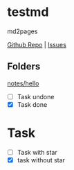 # testmd
md2pages

[Github Repo](https://github.com/amitkaps/testmd/) | [Issues](https://github.com/amitkaps/testmd/issues)

## Folders

[notes/hello](notes/hello)

- [ ] Task undone
- [x] Task done

# Task
* [ ] Task with star
* [x] task without star
